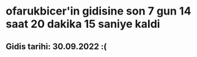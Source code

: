 # ofarukbicer'in gidisine son 7 gun 14 saat 20 dakika 15 saniye kaldi

## Gidis tarihi: 30.09.2022 :(